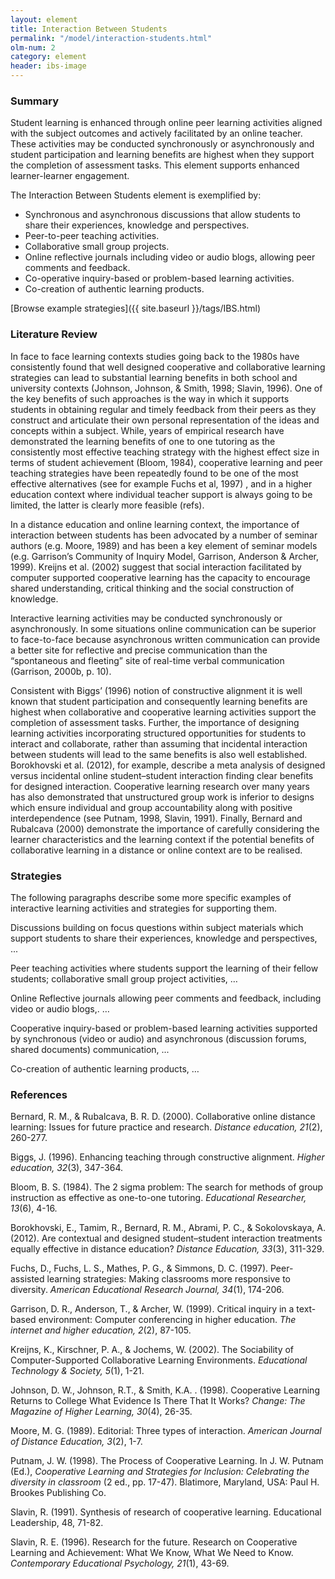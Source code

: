 ```yaml
---
layout: element
title: Interaction Between Students
permalink: "/model/interaction-students.html"
olm-num: 2
category: element
header: ibs-image
---
```


### Summary

Student learning is enhanced through online peer learning activities aligned with the subject outcomes and actively facilitated by an online teacher. These activities may be conducted synchronously or asynchronously and student participation and learning benefits are highest when they support the completion of assessment tasks. This element supports enhanced learner-learner engagement.

The Interaction Between Students element is exemplified by:

- Synchronous and asynchronous discussions that allow students to share their experiences, knowledge and perspectives.
- Peer-to-peer teaching activities.
- Collaborative small group projects.
- Online reflective journals including video or audio blogs, allowing peer comments and feedback.
- Co-operative inquiry-based or problem-based learning activities.
- Co-creation of authentic learning products.

[Browse example strategies]({{ site.baseurl }}/tags/IBS.html)

### Literature Review

In face to face learning contexts studies going back to the 1980s have consistently found that well designed cooperative and collaborative learning strategies can lead to substantial learning benefits in both school and university contexts (Johnson, Johnson, & Smith, 1998; Slavin, 1996). One of the key benefits of such approaches is the way in which it supports students in obtaining regular and timely feedback from their peers as they construct and articulate their own personal representation of the ideas and concepts within a subject. While, years of empirical research have demonstrated the learning benefits of one to one tutoring as the consistently most effective teaching strategy with the highest effect size in terms of student achievement (Bloom, 1984), cooperative learning and peer teaching strategies have been repeatedly found to be one of the most effective alternatives (see for example Fuchs et al, 1997) , and in a higher education context where individual teacher support is always going to be limited, the latter is clearly more feasible (refs).

In a distance education and online learning context, the importance of interaction between students has been advocated by a number of seminar authors (e.g. Moore, 1989) and has been a key element of seminar models (e.g. Garrison’s Community of Inquiry Model, Garrison, Anderson & Archer, 1999).  Kreijns et al. (2002) suggest that social interaction facilitated by computer supported cooperative learning has the capacity to encourage shared understanding, critical thinking and the social construction of knowledge. 

Interactive learning activities may be conducted synchronously or asynchronously. In some situations online communication can be superior to face-to-face because asynchronous written communication can provide a better site for reflective and precise communication than the “spontaneous and fleeting” site of real-time verbal communication (Garrison, 2000b, p. 10).

Consistent with Biggs’ (1996) notion of constructive alignment it is well known that student participation and consequently learning benefits are highest when collaborative and cooperative learning activities support the completion of assessment tasks. Further, the importance of designing learning activities incorporating structured opportunities for students to interact and collaborate, rather than assuming that incidental interaction between students will lead to the same benefits is also well established. Borokhovski et al. (2012), for example, describe a meta analysis of designed versus incidental online student–student interaction finding clear benefits for designed interaction. Cooperative learning research over many years has also demonstrated that unstructured group work is inferior to designs which ensure individual and group accountability along with positive interdependence (see Putnam, 1998, Slavin, 1991). Finally, Bernard and Rubalcava (2000) demonstrate the importance of carefully considering the learner characteristics and the learning context if the potential benefits of collaborative learning in a distance or online context are to be realised.

### Strategies

The following paragraphs describe some more specific examples of interactive learning activities and strategies for supporting them.

Discussions building on focus questions within subject materials which support students to share their experiences, knowledge and perspectives, ...

Peer teaching activities where students support the learning of their fellow students;
collaborative small group project activities, …

Online Reflective journals allowing peer comments and feedback, including video or audio blogs,. …

Cooperative inquiry-based or problem-based learning activities supported by synchronous (video or audio) and asynchronous (discussion forums,  shared documents) communication, ...

Co-creation of authentic learning products, …

<div class="apa-ref" markdown="1">

### References

Bernard, R. M., & Rubalcava, B. R. D. (2000). Collaborative online distance learning: Issues for future practice and research. *Distance education, 21*(2), 260-277.

Biggs, J. (1996). Enhancing teaching through constructive alignment. *Higher education, 32*(3), 347-364.

Bloom, B. S. (1984). The 2 sigma problem: The search for methods of group instruction as effective as one-to-one tutoring. *Educational Researcher, 13*(6), 4-16.

Borokhovski, E., Tamim, R., Bernard, R. M., Abrami, P. C., & Sokolovskaya, A. (2012). Are contextual and designed student–student interaction treatments equally effective in distance education? *Distance Education, 33*(3), 311-329. 

Fuchs, D., Fuchs, L. S., Mathes, P. G., & Simmons, D. C. (1997). Peer-assisted learning strategies: Making classrooms more responsive to diversity. *American Educational Research Journal, 34*(1), 174-206.

Garrison, D. R., Anderson, T., & Archer, W. (1999). Critical inquiry in a text-based environment: Computer conferencing in higher education. *The internet and higher education, 2*(2), 87-105.

Kreijns, K., Kirschner, P. A., & Jochems, W. (2002). The Sociability of Computer-Supported Collaborative Learning Environments. *Educational Technology & Society, 5*(1), 1-21.

Johnson, D. W., Johnson, R.T., & Smith, K.A. . (1998). Cooperative Learning Returns to College What Evidence Is There That It Works? *Change: The Magazine of Higher Learning, 30*(4), 26-35.

Moore, M. G. (1989). Editorial: Three types of interaction. *American Journal of Distance Education, 3*(2), 1-7.

Putnam, J. W. (1998). The Process of Cooperative Learning. In J. W. Putnam (Ed.), *Cooperative Learning and Strategies for Inclusion: Celebrating the diversity in classroom* (2 ed., pp. 17-47). Blatimore, Maryland, USA: Paul H. Brookes Publishing Co.

Slavin, R. (1991). Synthesis of research of cooperative learning. Educational Leadership, 48, 71-82.

Slavin, R. E. (1996). Research for the future. Research on Cooperative Learning and Achievement: What We Know, What We Need to Know. *Contemporary Educational Psychology, 21*(1), 43-69.

</div>